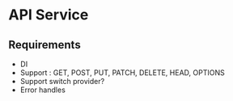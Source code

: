 # API Service

## Requirements

- DI
- Support : GET, POST, PUT, PATCH, DELETE, HEAD, OPTIONS
- Support switch provider?
- Error handles
